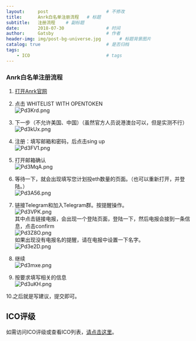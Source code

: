 ```yaml
---
layout:     post                      # 不修改
title:      Anrk白名单注册流程   # 标题
subtitle:   注册流程    # 副标题
date:       2018-07-30                # 时间
author:     Gatsby                    # 作者
header-img: img/post-bg-universe.jpg       # 标题背景图片
catalog: true                         # 是否归档
tags:
    - ICO                             # tags
---
```


### Anrk白名单注册流程  

1. [打开Anrk官网](https://ankr.network/)
2. 点击    WHITELIST WITH OPENTOKEN  
![Pd3Krd.png](https://s1.ax1x.com/2018/07/30/Pd3Krd.png)
3. 下一步（不允许美国、中国）（虽然官方人员说港澳台可以，但是实测不行）  
![Pd3kUx.png](https://s1.ax1x.com/2018/07/30/Pd3kUx.png)
4. 注册：填写邮箱和密码，后点击sing up  
![Pd3FV1.png](https://s1.ax1x.com/2018/07/30/Pd3FV1.png)
5. 打开邮箱确认  
![Pd3MqA.png](https://s1.ax1x.com/2018/07/30/Pd3MqA.png)
6. 等待一下，就会出现填写您计划投eth数量的页面。（也可以重新打开，并登陆。）  
![Pd3A56.png](https://s1.ax1x.com/2018/07/30/Pd3A56.png)
7. 链接Telegram和加入Telegram群。按提醒操作。  
![Pd3VPK.png](https://s1.ax1x.com/2018/07/30/Pd3VPK.png)   
其中点击链接电报，会出现一个登陆页面，登陆一下，然后电报会接到一条信息，点击confirm  
![Pd3Z8O.png](https://s1.ax1x.com/2018/07/30/Pd3Z8O.png)  
如果出现没有电报名的提醒，请在电报中设置一下名字。  
![Pd3e2D.png](https://s1.ax1x.com/2018/07/30/Pd3e2D.png)
8. 继续  
![Pd3mxe.png](https://s1.ax1x.com/2018/07/30/Pd3mxe.png)  

9. 按要求填写相关的信息  
![Pd3uKH.png](https://s1.ax1x.com/2018/07/30/Pd3uKH.png)  

10.之后就是写建议，提交即可。





## ICO评级

如需访问ICO评级或查看ICO列表，[请点击这里](http://10512.net/2018/04/24/%E7%AC%AC%E4%B8%80%E7%AF%87/#%E5%85%8D%E8%B4%A3%E5%A3%B0%E6%98%8E)。



